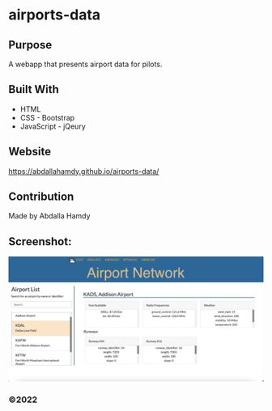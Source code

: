 # airports-data

## Purpose
A webapp that presents airport data for pilots.

## Built With
* HTML
* CSS - Bootstrap
* JavaScript - jQeury

## Website
https://abdallahamdy.github.io/airports-data/

## Contribution
Made by Abdalla Hamdy

## Screenshot:
![Alt text](./assets/css/images/appScreenShot.png?raw=true "Portfolio Icon")

### ©️2022
